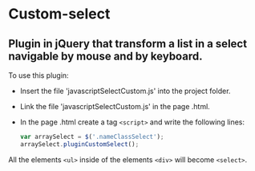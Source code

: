 # Custom-select

## Plugin in jQuery that transform a list in a select navigable by mouse and by keyboard.

To use this plugin:

* Insert the file 'javascriptSelectCustom.js' into the project folder.
* Link the file 'javascriptSelectCustom.js' in the page .html.
* In the page .html create a tag `<script>` and write the following lines: 

    ```javascript
    var arraySelect = $('.nameClassSelect');
    arraySelect.pluginCustomSelect();
    ```

All the elements `<ul>` inside of the elements `<div>` will become `<select>`.